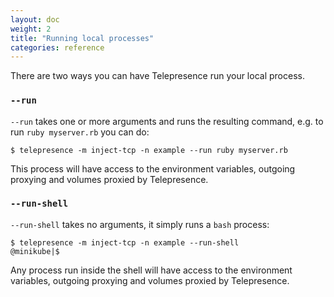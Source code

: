 ```yaml
---
layout: doc
weight: 2
title: "Running local processes"
categories: reference
---
```


There are two ways you can have Telepresence run your local process.

### `--run`

`--run` takes one or more arguments and runs the resulting command, e.g. to run `ruby myserver.rb` you can do:

```console
$ telepresence -m inject-tcp -n example --run ruby myserver.rb
```

This process will have access to the environment variables, outgoing proxying and volumes proxied by Telepresence.

### `--run-shell`

`--run-shell` takes no arguments, it simply runs a `bash` process:

```console
$ telepresence -m inject-tcp -n example --run-shell
@minikube|$
```

Any process run inside the shell will have access to the environment variables, outgoing proxying and volumes proxied by Telepresence.
